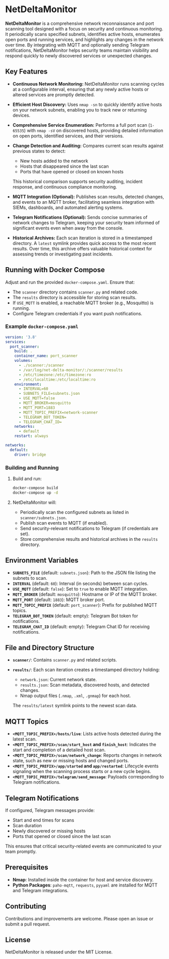 # NetDeltaMonitor

**NetDeltaMonitor** is a comprehensive network reconnaissance and port scanning tool designed with a focus on security and continuous monitoring. It periodically scans specified subnets, identifies active hosts, enumerates open ports and running services, and highlights any changes in the network over time. By integrating with MQTT and optionally sending Telegram notifications, NetDeltaMonitor helps security teams maintain visibility and respond quickly to newly discovered services or unexpected changes.

## Key Features

- **Continuous Network Monitoring:**
  NetDeltaMonitor runs scanning cycles at a configurable interval, ensuring that any newly active hosts or altered services are promptly detected.

- **Efficient Host Discovery:**
  Uses `nmap -sn` to quickly identify active hosts on your network subnets, enabling you to track new or returning devices.

- **Comprehensive Service Enumeration:**
  Performs a full port scan (`1-65535`) with `nmap -sV` on discovered hosts, providing detailed information on open ports, identified services, and their versions.

- **Change Detection and Auditing:**
  Compares current scan results against previous states to detect:
  - New hosts added to the network
  - Hosts that disappeared since the last scan
  - Ports that have opened or closed on known hosts

  This historical comparison supports security auditing, incident response, and continuous compliance monitoring.

- **MQTT Integration (Optional):**
  Publishes scan results, detected changes, and events to an MQTT broker, facilitating seamless integration with SIEMs, dashboards, and automated alerting systems.

- **Telegram Notifications (Optional):**
  Sends concise summaries of network changes to Telegram, keeping your security team informed of significant events even when away from the console.

- **Historical Archives:**
  Each scan iteration is stored in a timestamped directory. A `latest` symlink provides quick access to the most recent results. Over time, this archive offers valuable historical context for assessing trends or investigating past incidents.

## Running with Docker Compose

Adjust and run the provided `docker-compose.yaml`. Ensure that:
- The `scanner` directory contains `scanner.py` and related code.
- The `results` directory is accessible for storing scan results.
- If `USE_MQTT` is enabled, a reachable MQTT broker (e.g., Mosquitto) is running.
- Configure Telegram credentials if you want push notifications.

### Example `docker-compose.yaml`

```yaml
version: '3.8'
services:
  port_scanner:
    build: .
    container_name: port_scanner
    volumes:
      - ./scanner:/scanner
      - /var/log/net-delta-monitor/:/scanner/results
      - /etc/timezone:/etc/timezone:ro
      - /etc/localtime:/etc/localtime:ro
    environment:
      - INTERVAL=60
      - SUBNETS_FILE=subnets.json
      - USE_MQTT=false
      - MQTT_BROKER=mosquitto
      - MQTT_PORT=1883
      - MQTT_TOPIC_PREFIX=network-scanner
      - TELEGRAM_BOT_TOKEN=
      - TELEGRAM_CHAT_ID=
    networks:
      - default
    restart: always

networks:
  default:
    driver: bridge
```

### Building and Running

1. Build and run:
   ```bash
   docker-compose build
   docker-compose up -d
   ```

3. NetDeltaMonitor will:
   - Periodically scan the configured subnets as listed in `scanner/subnets.json`.
   - Publish scan events to MQTT (if enabled).
   - Send security-relevant notifications to Telegram (if credentials are set).
   - Store comprehensive results and historical archives in the `results` directory.

## Environment Variables

- **`SUBNETS_FILE`** (default: `subnets.json`): Path to the JSON file listing the subnets to scan.
- **`INTERVAL`** (default: `60`): Interval (in seconds) between scan cycles.
- **`USE_MQTT`** (default: `false`): Set to `true` to enable MQTT integration.
- **`MQTT_BROKER`** (default: `mosquitto`): Hostname or IP of the MQTT broker.
- **`MQTT_PORT`** (default: `1883`): MQTT broker port.
- **`MQTT_TOPIC_PREFIX`** (default: `port_scanner`): Prefix for published MQTT topics.
- **`TELEGRAM_BOT_TOKEN`** (default: empty): Telegram Bot token for notifications.
- **`TELEGRAM_CHAT_ID`** (default: empty): Telegram Chat ID for receiving notifications.

## File and Directory Structure

- **`scanner/`**: Contains `scanner.py` and related scripts.
- **`results/`**: Each scan iteration creates a timestamped directory holding:
  - `network.json`: Current network state.
  - `results.json`: Scan metadata, discovered hosts, and detected changes.
  - Nmap output files (`.nmap`, `.xml`, `.gnmap`) for each host.

  The `results/latest` symlink points to the newest scan data.

## MQTT Topics

- **`<MQTT_TOPIC_PREFIX>/hosts/live`**: Lists active hosts detected during the latest scan.
- **`<MQTT_TOPIC_PREFIX>/scan/start_host` and `finish_host`**: Indicates the start and completion of a detailed host scan.
- **`<MQTT_TOPIC_PREFIX>/scan/network_change`**: Reports changes in network state, such as new or missing hosts and changed ports.
- **`<MQTT_TOPIC_PREFIX>/app/started` and `app/restarted`**: Lifecycle events signaling when the scanning process starts or a new cycle begins.
- **`<MQTT_TOPIC_PREFIX>/telegram/send_message`**: Payloads corresponding to Telegram notifications.

## Telegram Notifications

If configured, Telegram messages provide:
- Start and end times for scans
- Scan duration
- Newly discovered or missing hosts
- Ports that opened or closed since the last scan

This ensures that critical security-related events are communicated to your team promptly.

## Prerequisites

- **Nmap**: Installed inside the container for host and service discovery.
- **Python Packages**: `paho-mqtt`, `requests`, `pyyaml` are installed for MQTT and Telegram integrations.

## Contributing

Contributions and improvements are welcome. Please open an issue or submit a pull request.

## License

NetDeltaMonitor is released under the MIT License.

